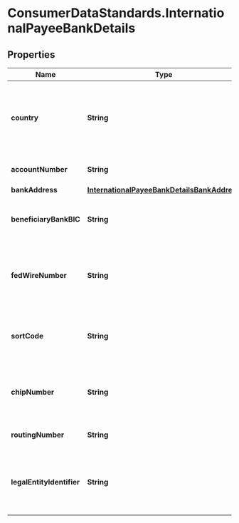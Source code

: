 # ConsumerDataStandards.InternationalPayeeBankDetails

## Properties
Name | Type | Description | Notes
------------ | ------------- | ------------- | -------------
**country** | **String** | Country of the recipient institution. A valid ISO 3166 Alpha-3 country code | 
**accountNumber** | **String** | Account Targeted for payment | 
**bankAddress** | [**InternationalPayeeBankDetailsBankAddress**](InternationalPayeeBankDetailsBankAddress.md) |  | [optional] 
**beneficiaryBankBIC** | **String** | Swift bank code.  Aligns with standard [ISO 9362](https://www.iso.org/standard/60390.html) | [optional] 
**fedWireNumber** | **String** | Number for Fedwire payment (Federal Reserve Wire Network) | [optional] 
**sortCode** | **String** | Sort code used for account identification in some jurisdictions | [optional] 
**chipNumber** | **String** | Number for the Clearing House Interbank Payments System | [optional] 
**routingNumber** | **String** | International bank routing number | [optional] 
**legalEntityIdentifier** | **String** | The legal entity identifier (LEI) for the beneficiary.  Aligns with [ISO 17442](https://www.iso.org/standard/59771.html) | [optional] 



